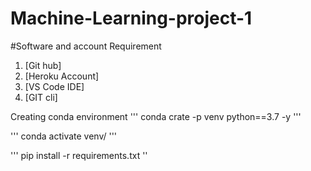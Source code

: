 # Machine-Learning-project-1

#Software and account Requirement 

1. [Git hub]
2. [Heroku Account]
3. [VS Code IDE]
4. [GIT cli]

Creating conda environment
'''
conda crate -p venv python==3.7 -y
'''

'''
conda activate venv/
'''

''' 
pip install -r requirements.txt
''